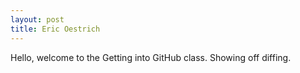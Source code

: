 ```yaml
---
layout: post
title: Eric Oestrich
---
```


Hello, welcome to the Getting into GitHub class. Showing off diffing.